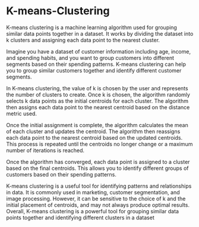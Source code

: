 # K-means-Clustering

K-means clustering is a machine learning algorithm used for grouping similar data points together in a dataset. It works by dividing the dataset into k clusters and assigning each data point to the nearest cluster.

Imagine you have a dataset of customer information including age, income, and spending habits, and you want to group customers into different segments based on their spending patterns. K-means clustering can help you to group similar customers together and identify different customer segments.

In K-means clustering, the value of k is chosen by the user and represents the number of clusters to create. Once k is chosen, the algorithm randomly selects k data points as the initial centroids for each cluster. The algorithm then assigns each data point to the nearest centroid based on the distance metric used.

Once the initial assignment is complete, the algorithm calculates the mean of each cluster and updates the centroid. The algorithm then reassigns each data point to the nearest centroid based on the updated centroids. This process is repeated until the centroids no longer change or a maximum number of iterations is reached.

Once the algorithm has converged, each data point is assigned to a cluster based on the final centroids. This allows you to identify different groups of customers based on their spending patterns.

K-means clustering is a useful tool for identifying patterns and relationships in data. It is commonly used in marketing, customer segmentation, and image processing. However, it can be sensitive to the choice of k and the initial placement of centroids, and may not always produce optimal results. Overall, K-means clustering is a powerful tool for grouping similar data points together and identifying different clusters in a dataset
